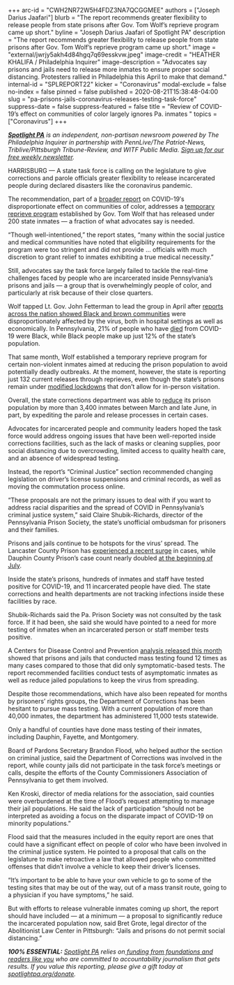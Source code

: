 +++
arc-id = "CWH2NR72W5H4FDZ3NA7QCGGMEE"
authors = ["Joseph Darius Jaafari"]
blurb = "The report recommends greater flexibility to release people from state prisons after Gov. Tom Wolf’s reprieve program came up short."
byline = "Joseph Darius Jaafari of Spotlight PA"
description = "The report recommends greater flexibility to release people from state prisons after Gov. Tom Wolf’s reprieve program came up short."
image = "external/jwrjy5akh4d84hgq7q69esskvw.jpeg"
image-credit = "HEATHER KHALIFA / Philadelphia Inquirer"
image-description = "Advocates say prisons and jails need to release more inmates to ensure proper social distancing. Protesters rallied in Philadelphia this April to make that demand."
internal-id = "SPLREPORT22"
kicker = "Coronavirus"
modal-exclude = false
no-index = false
pinned = false
published = 2020-08-21T15:38:48-04:00
slug = "pa-prisons-jails-coronavirus-releases-testing-task-force"
suppress-date = false
suppress-featured = false
title = "Review of COVID-19’s effect on communities of color largely ignores Pa. inmates "
topics = ["Coronavirus"]
+++

<a href="https://www.spotlightpa.org/"><i><b>Spotlight PA</b></i></a><i> is an independent, non-partisan newsroom powered by The Philadelphia Inquirer in partnership with PennLive/The Patriot-News, Triblive/Pittsburgh Tribune-Review, and WITF Public Media. </i><a href="https://www.spotlightpa.org/newsletters"><i>Sign up for our free weekly newsletter</i></a><i>.</i>

HARRISBURG — A state task force is calling on the legislature to give corrections and parole officials greater flexibility to release incarcerated people during declared disasters like the coronavirus pandemic.

The recommendation, part of a <a href="https://web.archive.org/web/20230117125718/https://web.archive.org/web/20230117125718/https://www.governor.pa.gov/wp-content/uploads/2020/08/20200813-COVID-19-Health-Disparity-Report.pdf">broader report</a> on COVID-19′s disproportionate effect on communities of color, addresses a <a href="https://www.spotlightpa.org/news/2020/06/pennsylvania-coronavirus-reprieves-state-prisons/">temporary reprieve program</a> established by Gov. Tom Wolf that has released under 200 state inmates — a fraction of what advocates say is needed.

“Though well-intentioned,” the report states, “many within the social justice and medical communities have noted that eligibility requirements for the program were too stringent and did not provide ... officials with much discretion to grant relief to inmates exhibiting a true medical necessity.”

Still, advocates say the task force largely failed to tackle the real-time challenges faced by people who are incarcerated inside Pennsylvania’s prisons and jails — a group that is overwhelmingly people of color, and particularly at risk because of their close quarters.

Wolf tapped Lt. Gov. John Fetterman to lead the group in April after <a href="https://web.archive.org/20200801195226/https://www.cdc.gov/coronavirus/2019-ncov/community/health-equity/race-ethnicity.html?CDC_AA_refVal=https%3A%2F%2Fwww.cdc.gov%2Fcoronavirus%2F2019-ncov%2Fneed-extra-precautions%2Fracial-ethnic-minorities.html">reports across the nation showed Black and brown communities</a> were disproportionately affected by the virus, both in hospital settings as well as economically. In Pennsylvania, 21% of people who have <a href="https://web.archive.org/20200822043546/https://www.health.pa.gov/topics/Documents/Diseases%20and%20Conditions/COVID-19%20Death%20Reports/Weekly%20Report%20of%20Deaths%20Attributed%20to%20COVID-19%20--%202020-08-21.pdf">died</a> from COVID-19 were Black, while Black people make up just 12% of the state’s population. 

<script src="https://www.spotlightpa.org/embed.js" async></script><div data-spl-embed-version="1" data-spl-src="https://www.spotlightpa.org/embeds/newsletter-covid/"></div>

That same month, Wolf established a temporary reprieve program for certain non-violent inmates aimed at reducing the prison population to avoid potentially deadly outbreaks. At the moment, however, the state is reporting just 132 current releases through reprieves, even though the state’s prisons remain under <a href="https://web.archive.org/20200803050028/https://www.cor.pa.gov/Pages/COVID-19.aspx">modified lockdowns</a> that don’t allow for in-person visitation. 

Overall, the state corrections department was able to <a href="https://web.archive.org/web/20230117051012/https://www.governor.pa.gov/newsroom/gov-wolf-pennsylvania-reduced-prison-population-by-record-setting-3471-since-march-1/">reduce</a> its prison population by more than 3,400 inmates between March and late June, in part, by expediting the parole and release processes in certain cases.

Advocates for incarcerated people and community leaders hoped the task force would address ongoing issues that have been well-reported inside corrections facilities, such as the lack of masks or cleaning supplies, poor social distancing due to overcrowding, limited access to quality health care, and an absence of widespread testing.

Instead, the report’s “Criminal Justice” section recommended changing legislation on driver’s license suspensions and criminal records, as well as moving the commutation process online.

“These proposals are not the primary issues to deal with if you want to address racial disparities and the spread of COVID in Pennsylvania’s criminal justice system,” said Claire Shubik-Richards, director of the Pennsylvania Prison Society, the state’s unofficial ombudsman for prisoners and their families. 

Prisons and jails continue to be hotspots for the virus’ spread. The Lancaster County Prison has <a href="https://lancasteronline.com/news/local/county-prison-may-see-large-number-of-new-covid-19-cases-in-addition-to-current/article_ecbe35a4-e35a-11ea-b9ac-7f4c6feee325.html">experienced a recent surge</a> in cases, while Dauphin County Prison’s case count nearly doubled <a href="https://papost.org/2020/07/16/as-state-prisons-ease-coronavirus-related-restrictions-county-detainees-remain-in-lockdowns/">at the beginning of July</a>.

Inside the state’s prisons, hundreds of inmates and staff have tested positive for COVID-19, and 11 incarcerated people have died. The state corrections and health departments are not tracking infections inside these facilities by race.

Shubik-Richards said the Pa. Prison Society was not consulted by the task force. If it had been, she said she would have pointed to a need for more testing of inmates when an incarcerated person or staff member tests positive.

A Centers for Disease Control and Prevention <a href="https://web.archive.org/20200824144025/https://www.cdc.gov/mmwr/volumes/69/wr/mm6933a3.htm?s_cid=mm6933a3_e&deliveryName=USCDC_921-DM35682">analysis released this month</a> showed that prisons and jails that conducted mass testing found 12 times as many cases compared to those that did only symptomatic-based tests. The report recommended facilities conduct tests of asymptomatic inmates as well as reduce jailed populations to keep the virus from spreading. 

Despite those recommendations, which have also been repeated for months by prisoners’ rights groups, the Department of Corrections has been hesitant to pursue mass testing. With a current population of more than 40,000 inmates, the department has administered 11,000 tests statewide.

Only a handful of counties have done mass testing of their inmates, including Dauphin, Fayette, and Montgomery. 

Board of Pardons Secretary Brandon Flood, who helped author the section on criminal justice, said the Department of Corrections was involved in the report, while county jails did not participate in the task force’s meetings or calls, despite the efforts of the County Commissioners Association of Pennsylvania to get them involved. 

<script src="https://www.spotlightpa.org/embed.js" async></script><div data-spl-embed-version="1" data-spl-src="https://www.spotlightpa.org/embeds/donate/"></div>

Ken Kroski, director of media relations for the association, said counties were overburdened at the time of Flood’s request attempting to manage their jail populations. He said the lack of participation “should not be interpreted as avoiding a focus on the disparate impact of COVID-19 on minority populations.”

Flood said that the measures included in the equity report are ones that could have a significant effect on people of color who have been involved in the criminal justice system. He pointed to a proposal that calls on the legislature to make retroactive a law that allowed people who committed offenses that didn’t involve a vehicle to keep their driver’s licenses. 

“It’s important to be able to have your own vehicle to go to some of the testing sites that may be out of the way, out of a mass transit route, going to a physician if you have symptoms,” he said.

But with efforts to release vulnerable inmates coming up short, the report should have included — at a minimum — a proposal to significantly reduce the incarcerated population now, said Bret Grote, legal director of the Abolitionist Law Center in Pittsburgh: “Jails and prisons do not permit social distancing.”

<i><b>100% ESSENTIAL:</b></i> <a href="https://www.spotlightpa.org/"><i>Spotlight PA</i></a><i> relies on</i><a href="https://www.spotlightpa.org/support"><i> funding from foundations and readers like you</i></a><i> who are committed to accountability journalism that gets results. If you value this reporting, please give a gift today at </i><a href="http://spotlightpa.org/donate"><i>spotlightpa.org/donate</i></a><i>.</i>

<script src="https://www.spotlightpa.org/embed.js" async></script><div data-spl-embed-version="1" data-spl-src="https://www.spotlightpa.org/embeds/tips/?tip_text=We%20want%20to%20know%20more%20about%20your%20loved%20ones%20inside%20prisons%20and%20jails%2C%20and%20how%20they%E2%80%99re%20handling%20the%20coronavirus.%20"></div>
